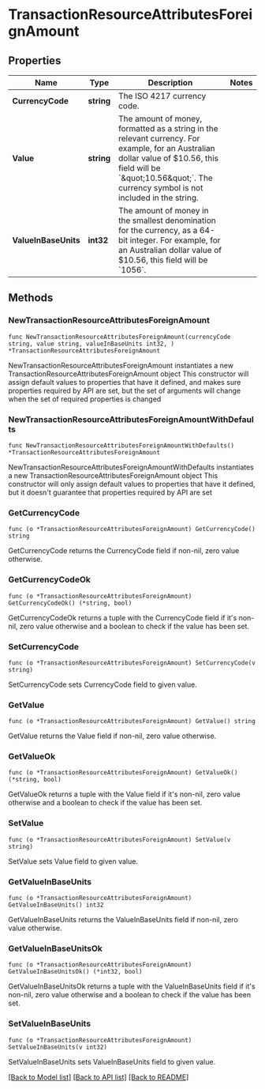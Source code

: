 # TransactionResourceAttributesForeignAmount

## Properties

Name | Type | Description | Notes
------------ | ------------- | ------------- | -------------
**CurrencyCode** | **string** | The ISO 4217 currency code.  | 
**Value** | **string** | The amount of money, formatted as a string in the relevant currency. For example, for an Australian dollar value of $10.56, this field will be &#x60;\&quot;10.56\&quot;&#x60;. The currency symbol is not included in the string.  | 
**ValueInBaseUnits** | **int32** | The amount of money in the smallest denomination for the currency, as a 64-bit integer.  For example, for an Australian dollar value of $10.56, this field will be &#x60;1056&#x60;.  | 

## Methods

### NewTransactionResourceAttributesForeignAmount

`func NewTransactionResourceAttributesForeignAmount(currencyCode string, value string, valueInBaseUnits int32, ) *TransactionResourceAttributesForeignAmount`

NewTransactionResourceAttributesForeignAmount instantiates a new TransactionResourceAttributesForeignAmount object
This constructor will assign default values to properties that have it defined,
and makes sure properties required by API are set, but the set of arguments
will change when the set of required properties is changed

### NewTransactionResourceAttributesForeignAmountWithDefaults

`func NewTransactionResourceAttributesForeignAmountWithDefaults() *TransactionResourceAttributesForeignAmount`

NewTransactionResourceAttributesForeignAmountWithDefaults instantiates a new TransactionResourceAttributesForeignAmount object
This constructor will only assign default values to properties that have it defined,
but it doesn't guarantee that properties required by API are set

### GetCurrencyCode

`func (o *TransactionResourceAttributesForeignAmount) GetCurrencyCode() string`

GetCurrencyCode returns the CurrencyCode field if non-nil, zero value otherwise.

### GetCurrencyCodeOk

`func (o *TransactionResourceAttributesForeignAmount) GetCurrencyCodeOk() (*string, bool)`

GetCurrencyCodeOk returns a tuple with the CurrencyCode field if it's non-nil, zero value otherwise
and a boolean to check if the value has been set.

### SetCurrencyCode

`func (o *TransactionResourceAttributesForeignAmount) SetCurrencyCode(v string)`

SetCurrencyCode sets CurrencyCode field to given value.


### GetValue

`func (o *TransactionResourceAttributesForeignAmount) GetValue() string`

GetValue returns the Value field if non-nil, zero value otherwise.

### GetValueOk

`func (o *TransactionResourceAttributesForeignAmount) GetValueOk() (*string, bool)`

GetValueOk returns a tuple with the Value field if it's non-nil, zero value otherwise
and a boolean to check if the value has been set.

### SetValue

`func (o *TransactionResourceAttributesForeignAmount) SetValue(v string)`

SetValue sets Value field to given value.


### GetValueInBaseUnits

`func (o *TransactionResourceAttributesForeignAmount) GetValueInBaseUnits() int32`

GetValueInBaseUnits returns the ValueInBaseUnits field if non-nil, zero value otherwise.

### GetValueInBaseUnitsOk

`func (o *TransactionResourceAttributesForeignAmount) GetValueInBaseUnitsOk() (*int32, bool)`

GetValueInBaseUnitsOk returns a tuple with the ValueInBaseUnits field if it's non-nil, zero value otherwise
and a boolean to check if the value has been set.

### SetValueInBaseUnits

`func (o *TransactionResourceAttributesForeignAmount) SetValueInBaseUnits(v int32)`

SetValueInBaseUnits sets ValueInBaseUnits field to given value.



[[Back to Model list]](../README.md#documentation-for-models) [[Back to API list]](../README.md#documentation-for-api-endpoints) [[Back to README]](../README.md)


